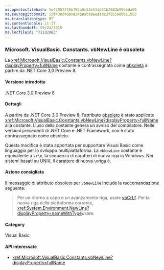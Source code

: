 ```yaml
---
ms.openlocfilehash: 5ef785f476b795a9c53e511d51b2683b99e6da05
ms.sourcegitcommit: 55f438d4d00a34b9aca9eedaac3f85590bb11565
ms.translationtype: MT
ms.contentlocale: it-IT
ms.lasthandoff: 09/23/2019
ms.locfileid: "71182063"
---
```

### <a name="microsoftvisualbasicconstantsvbnewline-is-obsolete"></a>Microsoft. VisualBasic. Constants. vbNewLine è obsoleto

La <xref:Microsoft.VisualBasic.Constants.vbNewLine?displayProperty=fullName> costante è contrassegnata come [obsoleta](xref:System.ObsoleteAttribute) a partire da .NET Core 3,0 Preview 8.

#### <a name="version-introduced"></a>Versione introdotta

.NET Core 3,0 Preview 8

#### <a name="details"></a>Dettagli

A partire da .NET Core 3,0 Preview 8, l'attributo [obsoleto](xref:System.ObsoleteAttribute) è stato applicato <xref:Microsoft.VisualBasic.Constants.vbNewLine?displayProperty=fullName> alla costante. L'uso della costante genera un avviso del compilatore. Nelle versioni precedenti di .NET Core e .NET Framework, non è stato contrassegnato come obsoleto.

Questa modifica è stata apportata per supportare Visual Basic come linguaggio per lo sviluppo multipiattaforma. La `vbNewLine` costante è equivalente a `\r\n`, la sequenza di caratteri di nuova riga in Windows. Nei sistemi basati su UNIX, il carattere di nuova `\n`riga è.
 
#### <a name="recommended-action"></a>Azione consigliata

Il messaggio di attributo [obsoleto](xref:System.ObsoleteAttribute) per `vbNewLine` include la raccomandazione seguente:

> Per un ritorno a capo e un avanzamento riga, usare [vbCrLf](xref:Microsoft.VisualBasic.Constants.vbCrLf). Per la nuova riga della piattaforma corrente, <xref:System.Environment.NewLine?displayProperty=nameWithType>usare.

#### <a name="category"></a>Category

Visual Basic

#### <a name="affected-apis"></a>API interessate

- <xref:Microsoft.VisualBasic.Constants.vbNewLine?displayProperty=fullName>

<!--

### Affected APIs

- `F:Microsoft.VisualBasic.Constants.vbNewLine`

-- >

